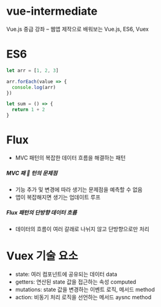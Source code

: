 # vue-intermediate

Vue.js 중급 강좌 – 웹앱 제작으로 배워보는 Vue.js, ES6, Vuex

# ES6

```js
let arr = [1, 2, 3]

arr.forEach(value => {
  console.log(arr)
})

let sum = () => {
  return 1 + 2
}
```

# Flux

- MVC 패턴의 복잡한 데이터 흐름을 해결하는 패턴

##### MVC 패  턴의 문제점

- 기능 추가 및 변경에 따라 생기는 문제점을 예측할 수 없음
- 앱이 복잡해지면 생기는 업데이트 루프

##### Flux 패턴의 단방향 데이터 흐름

- 데이터의 흐름이 여러 갈래로 나뉘지 않고 단방향으로만 처리

# Vuex 기술 요소

- state: 여러 컴포넌트에 공유되는 데이터 data
- getters: 연산된 state 값을 접근하는 속성 computed
- mutations: state 값을 변경하는 이벤트 로직, 메서드 method
- action: 비동기 처리 로직을 선언하는 메서드 aysnc method
